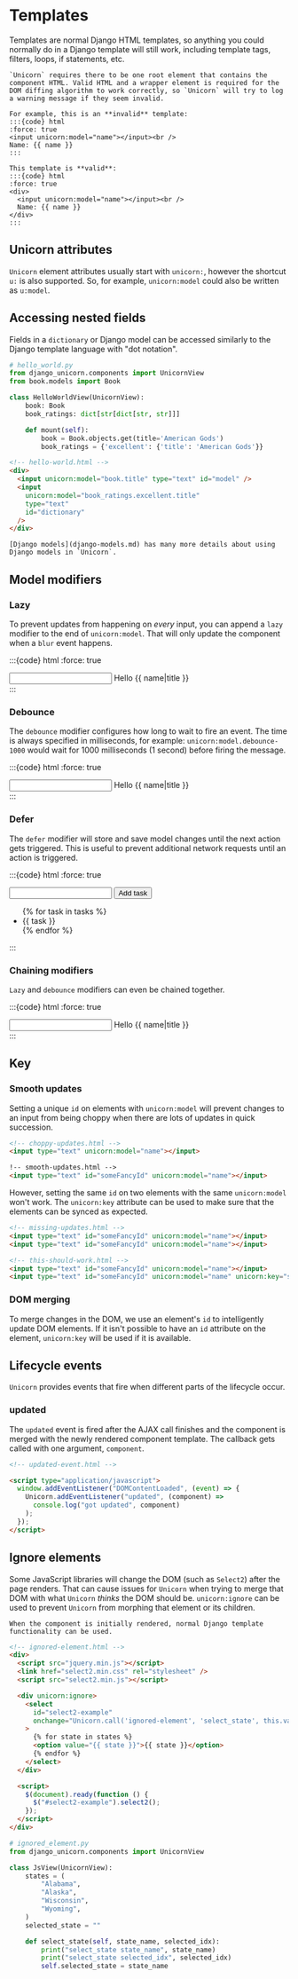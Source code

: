# Templates

Templates are normal Django HTML templates, so anything you could normally do in a Django template will still work, including template tags, filters, loops, if statements, etc.

```{warning}
`Unicorn` requires there to be one root element that contains the component HTML. Valid HTML and a wrapper element is required for the DOM diffing algorithm to work correctly, so `Unicorn` will try to log a warning message if they seem invalid.

For example, this is an **invalid** template:
:::{code} html
:force: true
<input unicorn:model="name"></input><br />
Name: {{ name }}
:::

This template is **valid**:
:::{code} html
:force: true
<div>
  <input unicorn:model="name"></input><br />
  Name: {{ name }}
</div>
:::

```

## Unicorn attributes

`Unicorn` element attributes usually start with `unicorn:`, however the shortcut `u:` is also supported. So, for example, `unicorn:model` could also be written as `u:model`.

## Accessing nested fields

Fields in a `dictionary` or Django model can be accessed similarly to the Django template language with "dot notation".

```python
# hello_world.py
from django_unicorn.components import UnicornView
from book.models import Book

class HelloWorldView(UnicornView):
    book: Book
    book_ratings: dict[str[dict[str, str]]]

    def mount(self):
        book = Book.objects.get(title='American Gods')
        book_ratings = {'excellent': {'title': 'American Gods'}}
```

```html
<!-- hello-world.html -->
<div>
  <input unicorn:model="book.title" type="text" id="model" />
  <input
    unicorn:model="book_ratings.excellent.title"
    type="text"
    id="dictionary"
  />
</div>
```

```{note}
[Django models](django-models.md) has many more details about using Django models in `Unicorn`.
```

## Model modifiers

### Lazy

To prevent updates from happening on _every_ input, you can append a `lazy` modifier to the end of `unicorn:model`. That will only update the component when a `blur` event happens.

:::{code} html
:force: true

<!-- waits-for-blur.html -->
<div>
  <input unicorn:model.lazy="name" type="text" id="name" />
  Hello {{ name|title }}
</div>
:::

### Debounce

The `debounce` modifier configures how long to wait to fire an event. The time is always specified in milliseconds, for example: `unicorn:model.debounce-1000` would wait for 1000 milliseconds (1 second) before firing the message.

:::{code} html
:force: true

<!-- waits-1-second.html -->
<div>
  <input unicorn:model.debounce-1000="name" type="text" id="name" />
  Hello {{ name|title }}
</div>
:::

### Defer

The `defer` modifier will store and save model changes until the next action gets triggered. This is useful to prevent additional network requests until an action is triggered.

:::{code} html
:force: true

<!-- defer.html -->
<div>
  <input unicorn:model.defer="task" type="text" id="task" />
  <button unicorn:click="add">Add task</button>
  <ul>
    {% for task in tasks %}
    <li>{{ task }}</li>
    {% endfor %}
  </ul>
</div>
:::

### Chaining modifiers

`Lazy` and `debounce` modifiers can even be chained together.

:::{code} html
:force: true

<!-- waits-for-blur-and-then-5-seconds.html -->
<div>
  <input unicorn:model.lazy.debounce-5000="name" type="text" id="text" />
  Hello {{ name|title }}
</div>
:::

## Key

### Smooth updates

Setting a unique `id` on elements with `unicorn:model` will prevent changes to an input from being choppy when there are lots of updates in quick succession.

```html
<!-- choppy-updates.html -->
<input type="text" unicorn:model="name"></input>
```

```html
!-- smooth-updates.html -->
<input type="text" id="someFancyId" unicorn:model="name"></input>
```

However, setting the same `id` on two elements with the same `unicorn:model` won't work. The `unicorn:key` attribute can be used to make sure that the elements can be synced as expected.

```html
<!-- missing-updates.html -->
<input type="text" id="someFancyId" unicorn:model="name"></input>
<input type="text" id="someFancyId" unicorn:model="name"></input>
```

```html
<!-- this-should-work.html -->
<input type="text" id="someFancyId" unicorn:model="name"></input>
<input type="text" id="someFancyId" unicorn:model="name" unicorn:key="someFancyKey"></input>
```

### DOM merging

To merge changes in the DOM, we use an element's `id` to intelligently update DOM elements. If it isn't possible to have an `id` attribute on the element, `unicorn:key` will be used if it is available.

## Lifecycle events

`Unicorn` provides events that fire when different parts of the lifecycle occur.

### updated

The `updated` event is fired after the AJAX call finishes and the component is merged with the newly rendered component template. The callback gets called with one argument, `component`.

```html
<!-- updated-event.html -->

<script type="application/javascript">
  window.addEventListener("DOMContentLoaded", (event) => {
    Unicorn.addEventListener("updated", (component) =>
      console.log("got updated", component)
    );
  });
</script>
```

## Ignore elements

Some JavaScript libraries will change the DOM (such as `Select2`) after the page renders. That can cause issues for `Unicorn` when trying to merge that DOM with what `Unicorn` _thinks_ the DOM should be. `unicorn:ignore` can be used to prevent `Unicorn` from morphing that element or its children.

```{note}
When the component is initially rendered, normal Django template functionality can be used.
```

```html
<!-- ignored-element.html -->
<div>
  <script src="jquery.min.js"></script>
  <link href="select2.min.css" rel="stylesheet" />
  <script src="select2.min.js"></script>

  <div unicorn:ignore>
    <select
      id="select2-example"
      onchange="Unicorn.call('ignored-element', 'select_state', this.value, this.selectedIndex);"
    >
      {% for state in states %}
      <option value="{{ state }}">{{ state }}</option>
      {% endfor %}
    </select>
  </div>

  <script>
    $(document).ready(function () {
      $("#select2-example").select2();
    });
  </script>
</div>
```

```python
# ignored_element.py
from django_unicorn.components import UnicornView

class JsView(UnicornView):
    states = (
        "Alabama",
        "Alaska",
        "Wisconsin",
        "Wyoming",
    )
    selected_state = ""

    def select_state(self, state_name, selected_idx):
        print("select_state state_name", state_name)
        print("select_state selected_idx", selected_idx)
        self.selected_state = state_name
```

